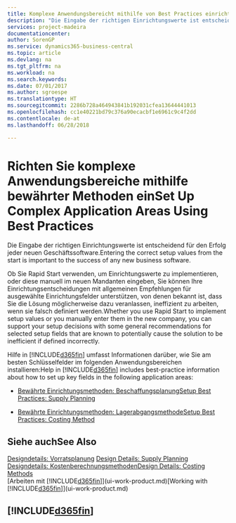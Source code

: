 ```yaml
---
title: Komplexe Anwendungsbereicht mithilfe von Best Practices einrichten | Microsoft Docs
description: "Die Eingabe der richtigen Einrichtungswerte ist entscheidend für den Erfolg jeder neuen Geschäftssoftware."
services: project-madeira
documentationcenter: 
author: SorenGP
ms.service: dynamics365-business-central
ms.topic: article
ms.devlang: na
ms.tgt_pltfrm: na
ms.workload: na
ms.search.keywords: 
ms.date: 07/01/2017
ms.author: sgroespe
ms.translationtype: HT
ms.sourcegitcommit: 2286b728a464943841b192031cfea13644441013
ms.openlocfilehash: cc1e40221bd79c376a90ecacbf1e6961c9c4f2dd
ms.contentlocale: de-at
ms.lasthandoff: 06/28/2018

---
```

# <a name="set-up-complex-application-areas-using-best-practices"></a><span data-ttu-id="fe7ec-103">Richten Sie komplexe Anwendungsbereiche mithilfe bewährter Methoden ein</span><span class="sxs-lookup"><span data-stu-id="fe7ec-103">Set Up Complex Application Areas Using Best Practices</span></span>
<span data-ttu-id="fe7ec-104">Die Eingabe der richtigen Einrichtungswerte ist entscheidend für den Erfolg jeder neuen Geschäftssoftware.</span><span class="sxs-lookup"><span data-stu-id="fe7ec-104">Entering the correct setup values from the start is important to the success of any new business software.</span></span>  

 <span data-ttu-id="fe7ec-105">Ob Sie Rapid Start  verwenden, um Einrichtungswerte zu implementieren, oder diese manuell im neuen Mandanten eingeben, Sie können Ihre Einrichtungsentscheidungen mit allgemeinen Empfehlungen für ausgewählte Einrichtungsfelder unterstützen, von denen bekannt ist, dass Sie die Lösung möglicherweise dazu veranlassen, ineffizient zu arbeiten, wenn sie falsch definiert werden.</span><span class="sxs-lookup"><span data-stu-id="fe7ec-105">Whether you use Rapid Start to implement setup values or you manually enter them in the new company, you can support your setup decisions with some general recommendations for selected setup fields that are known to potentially cause the solution to be inefficient if defined incorrectly.</span></span>  

 <span data-ttu-id="fe7ec-106">Hilfe in [!INCLUDE[d365fin](includes/d365fin_md.md)] umfasst Informationen darüber, wie Sie am besten Schlüsselfelder im folgenden Anwendungsbereichen installieren:</span><span class="sxs-lookup"><span data-stu-id="fe7ec-106">Help in [!INCLUDE[d365fin](includes/d365fin_md.md)] includes best-practice information about how to set up key fields in the following application areas:</span></span>  

-   [<span data-ttu-id="fe7ec-107">Bewährte Einrichtungsmethoden: Beschaffungsplanung</span><span class="sxs-lookup"><span data-stu-id="fe7ec-107">Setup Best Practices: Supply Planning</span></span>](setup-best-practices-supply-planning.md)  

-   [<span data-ttu-id="fe7ec-108">Bewährte Einrichtungsmethoden: Lagerabgangsmethode</span><span class="sxs-lookup"><span data-stu-id="fe7ec-108">Setup Best Practices: Costing Method</span></span>](setup-best-practices-costing-method.md)  

## <a name="see-also"></a><span data-ttu-id="fe7ec-109">Siehe auch</span><span class="sxs-lookup"><span data-stu-id="fe7ec-109">See Also</span></span>  
<span data-ttu-id="fe7ec-110">[Designdetails: Vorratsplanung](design-details-supply-planning.md) </span><span class="sxs-lookup"><span data-stu-id="fe7ec-110">[Design Details: Supply Planning](design-details-supply-planning.md) </span></span>  
[<span data-ttu-id="fe7ec-111">Designdetails: Kostenberechnungsmethoden</span><span class="sxs-lookup"><span data-stu-id="fe7ec-111">Design Details: Costing Methods</span></span>](design-details-costing-methods.md)  
<span data-ttu-id="fe7ec-112">[Arbeiten mit [!INCLUDE[d365fin](includes/d365fin_md.md)]](ui-work-product.md)</span><span class="sxs-lookup"><span data-stu-id="fe7ec-112">[Working with [!INCLUDE[d365fin](includes/d365fin_md.md)]](ui-work-product.md)</span></span>

## [!INCLUDE[d365fin](includes/free_trial_md.md)]  
 

